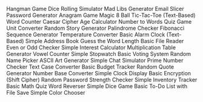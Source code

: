 





Hangman Game
Dice Rolling Simulator
Mad Libs Generator
Email Slicer
Password Generator
Anagram Game
Magic 8 Ball
Tic-Tac-Toe (Text-Based)
Word Counter
Caesar Cipher
Age Calculator
Number to Words
Quiz Game
Unit Converter
Random Story Generator
Palindrome Checker
Fibonacci Sequence Generator
Temperature Converter
Basic Alarm Clock (Text-Based)
Simple Address Book
Guess the Word Length
Basic File Reader
Even or Odd Checker
Simple Interest Calculator
Multiplication Table Generator
Vowel Counter
Simple Stopwatch
Basic Voting System
Random Name Picker
ASCII Art Generator
Simple Chat Simulator
Prime Number Checker
Text Case Converter
Basic Budget Tracker
Random Quote Generator
Number Base Converter
Simple Clock Display
Basic Encryption (Shift Cipher)
Random Password Strength Checker
Simple Inventory Tracker
Basic Math Quiz
Word Reverser
Simple Dice Game
Basic To-Do List with File Save
Simple Color Chooser